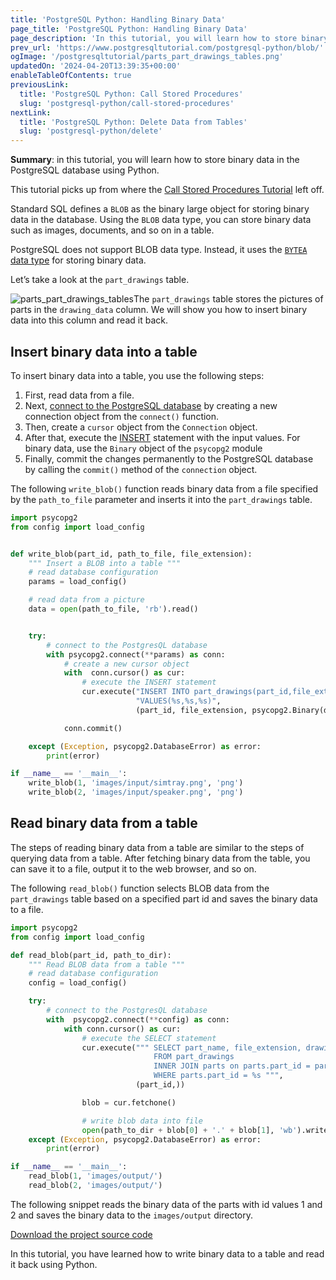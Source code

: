 ```yaml
---
title: 'PostgreSQL Python: Handling Binary Data'
page_title: 'PostgreSQL Python: Handling Binary Data'
page_description: 'In this tutorial, you will learn how to store binary data in the PostgreSQL database using Python.'
prev_url: 'https://www.postgresqltutorial.com/postgresql-python/blob/'
ogImage: '/postgresqltutorial/parts_part_drawings_tables.png'
updatedOn: '2024-04-20T13:39:35+00:00'
enableTableOfContents: true
previousLink:
  title: 'PostgreSQL Python: Call Stored Procedures'
  slug: 'postgresql-python/call-stored-procedures'
nextLink:
  title: 'PostgreSQL Python: Delete Data from Tables'
  slug: 'postgresql-python/delete'
---
```


**Summary**: in this tutorial, you will learn how to store binary data in the PostgreSQL database using Python.

This tutorial picks up from where the [Call Stored Procedures Tutorial](call-stored-procedures) left off.

Standard SQL defines a `BLOB` as the binary large object for storing binary data in the database. Using the `BLOB` data type, you can store binary data such as images, documents, and so on in a table.

PostgreSQL does not support BLOB data type. Instead, it uses the [`BYTEA` data type](../postgresql-tutorial/postgresql-bytea-data-type) for storing binary data.

Let’s take a look at the `part_drawings` table.

![parts_part_drawings_tables](/postgresqltutorial/parts_part_drawings_tables.png)The `part_drawings` table stores the pictures of parts in the `drawing_data` column. We will show you how to insert binary data into this column and read it back.

## Insert binary data into a table

To insert binary data into a table, you use the following steps:

1. First, read data from a file.
2. Next, [connect to the PostgreSQL database](connect) by creating a new connection object from the `connect()` function.
3. Then, create a `cursor` object from the `Connection` object.
4. After that, execute the [INSERT](../postgresql-tutorial/postgresql-insert) statement with the input values. For binary data, use the `Binary` object of the `psycopg2` module
5. Finally, commit the changes permanently to the PostgreSQL database by calling the `commit()` method of the `connection` object.

The following `write_blob()` function reads binary data from a file specified by the `path_to_file` parameter and inserts it into the `part_drawings` table.

```python
import psycopg2
from config import load_config


def write_blob(part_id, path_to_file, file_extension):
    """ Insert a BLOB into a table """
    # read database configuration
    params = load_config()

    # read data from a picture
    data = open(path_to_file, 'rb').read()


    try:
        # connect to the PostgresQL database
        with psycopg2.connect(**params) as conn:
            # create a new cursor object
            with  conn.cursor() as cur:
                # execute the INSERT statement
                cur.execute("INSERT INTO part_drawings(part_id,file_extension,drawing_data) " +
                            "VALUES(%s,%s,%s)",
                            (part_id, file_extension, psycopg2.Binary(data)))

            conn.commit()

    except (Exception, psycopg2.DatabaseError) as error:
        print(error)

if __name__ == '__main__':
    write_blob(1, 'images/input/simtray.png', 'png')
    write_blob(2, 'images/input/speaker.png', 'png')
```

## Read binary data from a table

The steps of reading binary data from a table are similar to the steps of querying data from a table. After fetching binary data from the table, you can save it to a file, output it to the web browser, and so on.

The following `read_blob()` function selects BLOB data from the `part_drawings` table based on a specified part id and saves the binary data to a file.

```python
import psycopg2
from config import load_config

def read_blob(part_id, path_to_dir):
    """ Read BLOB data from a table """
    # read database configuration
    config = load_config()

    try:
        # connect to the PostgresQL database
        with  psycopg2.connect(**config) as conn:
            with conn.cursor() as cur:
                # execute the SELECT statement
                cur.execute(""" SELECT part_name, file_extension, drawing_data
                                FROM part_drawings
                                INNER JOIN parts on parts.part_id = part_drawings.part_id
                                WHERE parts.part_id = %s """,
                            (part_id,))

                blob = cur.fetchone()

                # write blob data into file
                open(path_to_dir + blob[0] + '.' + blob[1], 'wb').write(blob[2])
    except (Exception, psycopg2.DatabaseError) as error:
        print(error)

if __name__ == '__main__':
    read_blob(1, 'images/output/')
    read_blob(2, 'images/output/')
```

The following snippet reads the binary data of the parts with id values 1 and 2 and saves the binary data to the `images/output` directory.

[Download the project source code](/postgresqltutorial/blob.zip)

In this tutorial, you have learned how to write binary data to a table and read it back using Python.

